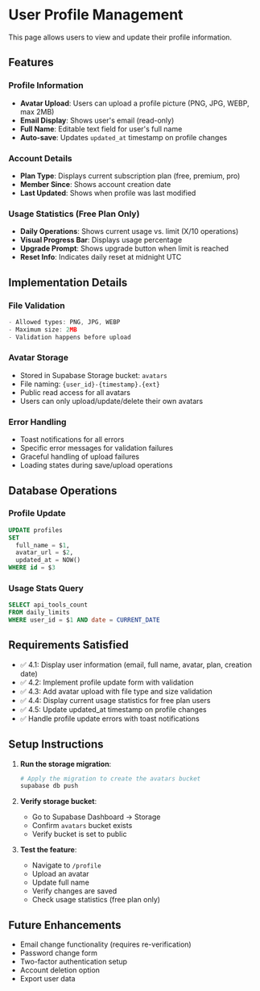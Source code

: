 # User Profile Management

This page allows users to view and update their profile information.

## Features

### Profile Information
- **Avatar Upload**: Users can upload a profile picture (PNG, JPG, WEBP, max 2MB)
- **Email Display**: Shows user's email (read-only)
- **Full Name**: Editable text field for user's full name
- **Auto-save**: Updates `updated_at` timestamp on profile changes

### Account Details
- **Plan Type**: Displays current subscription plan (free, premium, pro)
- **Member Since**: Shows account creation date
- **Last Updated**: Shows when profile was last modified

### Usage Statistics (Free Plan Only)
- **Daily Operations**: Shows current usage vs. limit (X/10 operations)
- **Visual Progress Bar**: Displays usage percentage
- **Upgrade Prompt**: Shows upgrade button when limit is reached
- **Reset Info**: Indicates daily reset at midnight UTC

## Implementation Details

### File Validation
```typescript
- Allowed types: PNG, JPG, WEBP
- Maximum size: 2MB
- Validation happens before upload
```

### Avatar Storage
- Stored in Supabase Storage bucket: `avatars`
- File naming: `{user_id}-{timestamp}.{ext}`
- Public read access for all avatars
- Users can only upload/update/delete their own avatars

### Error Handling
- Toast notifications for all errors
- Specific error messages for validation failures
- Graceful handling of upload failures
- Loading states during save/upload operations

## Database Operations

### Profile Update
```sql
UPDATE profiles
SET 
  full_name = $1,
  avatar_url = $2,
  updated_at = NOW()
WHERE id = $3
```

### Usage Stats Query
```sql
SELECT api_tools_count
FROM daily_limits
WHERE user_id = $1 AND date = CURRENT_DATE
```

## Requirements Satisfied

- ✅ 4.1: Display user information (email, full name, avatar, plan, creation date)
- ✅ 4.2: Implement profile update form with validation
- ✅ 4.3: Add avatar upload with file type and size validation
- ✅ 4.4: Display current usage statistics for free plan users
- ✅ 4.5: Update updated_at timestamp on profile changes
- ✅ Handle profile update errors with toast notifications

## Setup Instructions

1. **Run the storage migration**:
   ```bash
   # Apply the migration to create the avatars bucket
   supabase db push
   ```

2. **Verify storage bucket**:
   - Go to Supabase Dashboard → Storage
   - Confirm `avatars` bucket exists
   - Verify bucket is set to public

3. **Test the feature**:
   - Navigate to `/profile`
   - Upload an avatar
   - Update full name
   - Verify changes are saved
   - Check usage statistics (free plan only)

## Future Enhancements

- Email change functionality (requires re-verification)
- Password change form
- Two-factor authentication setup
- Account deletion option
- Export user data
